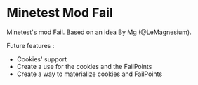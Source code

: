 Minetest Mod Fail
========================

Minetest's mod Fail. Based on an idea By Mg (@LeMagnesium).

Future features :
- Cookies' support
- Create a use for the cookies and the FailPoints
- Create a way to materialize cookies and FailPoints
